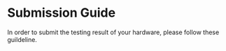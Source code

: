# Submission Guide

In order to submit the testing result of your hardware, please follow these guildeline. 
